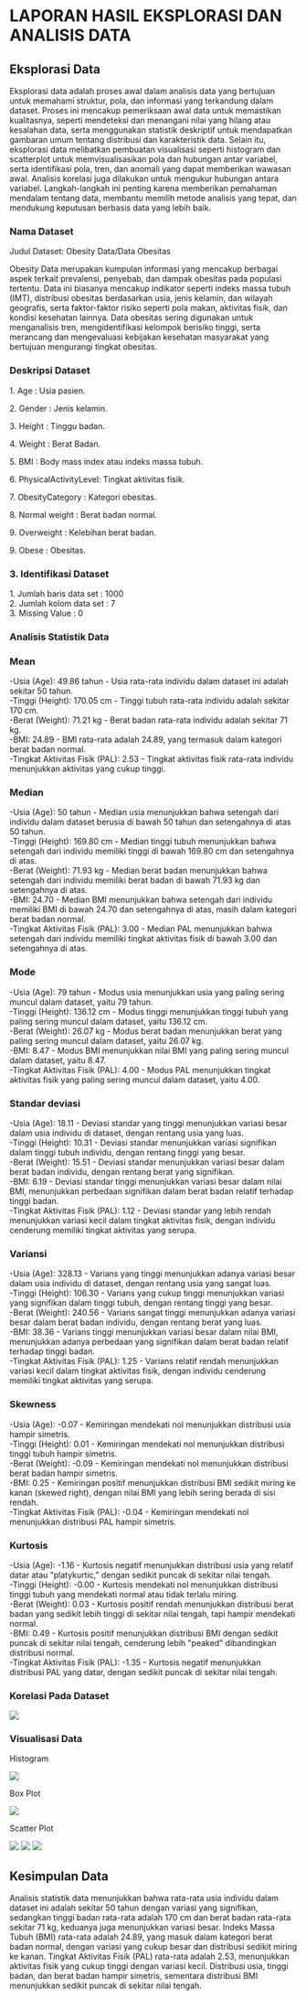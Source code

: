 <h1>LAPORAN HASIL EKSPLORASI DAN ANALISIS DATA</h1>
<h2>Eksplorasi Data</h2>
<p>Eksplorasi data adalah proses awal dalam analisis data yang bertujuan untuk memahami struktur, pola, dan informasi yang terkandung dalam dataset. Proses ini mencakup pemeriksaan awal data untuk memastikan kualitasnya, seperti mendeteksi dan menangani nilai yang hilang atau kesalahan data, serta menggunakan statistik deskriptif untuk mendapatkan gambaran umum tentang distribusi dan karakteristik data. Selain itu, eksplorasi data melibatkan pembuatan visualisasi seperti histogram dan scatterplot untuk memvisualisasikan pola dan hubungan antar variabel, serta identifikasi pola, tren, dan anomali yang dapat memberikan wawasan awal. Analisis korelasi juga dilakukan untuk mengukur hubungan antara variabel. Langkah-langkah ini penting karena memberikan pemahaman mendalam tentang data, membantu memilih metode analisis yang tepat, dan mendukung keputusan berbasis data yang lebih baik.</p>
<h3>Nama Dataset</h3>
<p>Judul Dataset: Obesity Data/Data Obesitas</p>
<p>Obesity Data merupakan kumpulan informasi yang mencakup berbagai aspek terkait prevalensi, penyebab, dan dampak obesitas pada populasi tertentu. Data ini biasanya mencakup indikator seperti indeks massa tubuh (IMT), distribusi obesitas berdasarkan usia, jenis kelamin, dan wilayah geografis, serta faktor-faktor risiko seperti pola makan, aktivitas fisik, dan kondisi kesehatan lainnya. Data obesitas sering digunakan untuk menganalisis tren, mengidentifikasi kelompok berisiko tinggi, serta merancang dan mengevaluasi kebijakan kesehatan masyarakat yang bertujuan mengurangi tingkat obesitas.</p>
<h3>Deskripsi Dataset</h3>
<p>1. Age : Usia pasien.</p>
<p>2. Gender : Jenis kelamin.</p>
<p>3. Height : Tinggu badan.</p>
<p>4. Weight : Berat Badan.</p>
<p>5. BMI : Body mass index atau indeks massa tubuh. </p>
<p>6. PhysicalActivityLevel: Tingkat aktivitas fisik.</p>
<p>7. ObesityCategory : Kategori obesitas.</p>
<p>8. Normal weight : Berat badan normal.</p>
<p>9. Overweight : Kelebihan berat badan.</p>
<p>9. Obese : Obesitas.</p>
<h3>3. Identifikasi Dataset</h3>
1. Jumlah baris data set : 1000 <br/>
2. Jumlah kolom data set : 7 <br/>
3. Missing Value : 0 <br/>
<h3>Analisis Statistik Data</h3>
<h3> Mean</h3>
-Usia (Age): 49.86 tahun - Usia rata-rata individu dalam dataset ini adalah sekitar 50 tahun.<br/>
-Tinggi (Height): 170.05 cm - Tinggi tubuh rata-rata individu adalah sekitar 170 cm.<br/>
-Berat (Weight): 71.21 kg - Berat badan rata-rata individu adalah sekitar 71 kg.<br/>
-BMI: 24.89 - BMI rata-rata adalah 24.89, yang termasuk dalam kategori berat badan normal.<br/>
-Tingkat Aktivitas Fisik (PAL): 2.53 - Tingkat aktivitas fisik rata-rata individu menunjukkan aktivitas yang cukup tinggi.<br/>
<h3> Median</h3>
-Usia (Age): 50 tahun - Median usia menunjukkan bahwa setengah dari individu dalam dataset berusia di bawah 50 tahun dan setengahnya di atas 50 tahun.<br/>
-Tinggi (Height): 169.80 cm - Median tinggi tubuh menunjukkan bahwa setengah dari individu memiliki tinggi di bawah 169.80 cm dan setengahnya di atas.<br/>
-Berat (Weight): 71.93 kg - Median berat badan menunjukkan bahwa setengah dari individu memiliki berat badan di bawah 71.93 kg dan setengahnya di atas.<br/>
-BMI: 24.70 - Median BMI menunjukkan bahwa setengah dari individu memiliki BMI di bawah 24.70 dan setengahnya di atas, masih dalam kategori berat badan normal.<br/>
-Tingkat Aktivitas Fisik (PAL): 3.00 - Median PAL menunjukkan bahwa setengah dari individu memiliki tingkat aktivitas fisik di bawah 3.00 dan setengahnya di atas.<br/>
<h3> Mode</h3>
-Usia (Age): 79 tahun - Modus usia menunjukkan usia yang paling sering muncul dalam dataset, yaitu 79 tahun.<br/>
-Tinggi (Height): 136.12 cm - Modus tinggi menunjukkan tinggi tubuh yang paling sering muncul dalam dataset, yaitu 136.12 cm.<br/>
-Berat (Weight): 26.07 kg - Modus berat badan menunjukkan berat yang paling sering muncul dalam dataset, yaitu 26.07 kg.<br/>
-BMI: 8.47 - Modus BMI menunjukkan nilai BMI yang paling sering muncul dalam dataset, yaitu 8.47.<br/>
-Tingkat Aktivitas Fisik (PAL): 4.00 - Modus PAL menunjukkan tingkat aktivitas fisik yang paling sering muncul dalam dataset, yaitu 4.00.<br/>
<h3> Standar deviasi</h3>
-Usia (Age): 18.11 - Deviasi standar yang tinggi menunjukkan variasi besar dalam usia individu di dataset, dengan rentang usia yang luas.<br/>
-Tinggi (Height): 10.31 - Deviasi standar menunjukkan variasi signifikan dalam tinggi tubuh individu, dengan rentang tinggi yang besar.<br/>
-Berat (Weight): 15.51 - Deviasi standar menunjukkan variasi besar dalam berat badan individu, dengan rentang berat yang signifikan.<br/>
-BMI: 6.19 - Deviasi standar tinggi menunjukkan variasi besar dalam nilai BMI, menunjukkan perbedaan signifikan dalam berat badan relatif terhadap tinggi badan.<br/>
-Tingkat Aktivitas Fisik (PAL): 1.12 - Deviasi standar yang lebih rendah menunjukkan variasi kecil dalam tingkat aktivitas fisik, dengan individu cenderung memiliki tingkat aktivitas yang serupa.<br/>
<h3> Variansi</h3>
-Usia (Age): 328.13 - Varians yang tinggi menunjukkan adanya variasi besar dalam usia individu di dataset, dengan rentang usia yang sangat luas.<br/>
-Tinggi (Height): 106.30 - Varians yang cukup tinggi menunjukkan variasi yang signifikan dalam tinggi tubuh, dengan rentang tinggi yang besar.<br/>
-Berat (Weight): 240.56 - Varians sangat tinggi menunjukkan adanya variasi besar dalam berat badan individu, dengan rentang berat yang luas.<br/>
-BMI: 38.36 - Varians tinggi menunjukkan variasi besar dalam nilai BMI, menunjukkan adanya perbedaan yang signifikan dalam berat badan relatif terhadap tinggi badan.<br/>
-Tingkat Aktivitas Fisik (PAL): 1.25 - Varians relatif rendah menunjukkan variasi kecil dalam tingkat aktivitas fisik, dengan individu cenderung memiliki tingkat aktivitas yang serupa.<br/>
<h3> Skewness</h3>
-Usia (Age): -0.07 - Kemiringan mendekati nol menunjukkan distribusi usia hampir simetris.<br/>
-Tinggi (Height): 0.01 - Kemiringan mendekati nol menunjukkan distribusi tinggi tubuh hampir simetris.<br/>
-Berat (Weight): -0.09 - Kemiringan mendekati nol menunjukkan distribusi berat badan hampir simetris.<br/>
-BMI: 0.25 - Kemiringan positif menunjukkan distribusi BMI sedikit miring ke kanan (skewed right), dengan nilai BMI yang lebih sering berada di sisi rendah.<br/>
-Tingkat Aktivitas Fisik (PAL): -0.04 - Kemiringan mendekati nol menunjukkan distribusi PAL hampir simetris.<br/>
<h3> Kurtosis</h3>
-Usia (Age): -1.16 - Kurtosis negatif menunjukkan distribusi usia yang relatif datar atau "platykurtic," dengan sedikit puncak di sekitar nilai tengah.<br/>
-Tinggi (Height): -0.00 - Kurtosis mendekati nol menunjukkan distribusi tinggi tubuh yang mendekati normal atau tidak terlalu miring.<br/>
-Berat (Weight): 0.03 - Kurtosis positif rendah menunjukkan distribusi berat badan yang sedikit lebih tinggi di sekitar nilai tengah, tapi hampir mendekati normal.<br/>
-BMI: 0.49 - Kurtosis positif menunjukkan distribusi BMI dengan sedikit puncak di sekitar nilai tengah, cenderung lebih "peaked" dibandingkan distribusi normal.<br/>
-Tingkat Aktivitas Fisik (PAL): -1.35 - Kurtosis negatif menunjukkan distribusi PAL yang datar, dengan sedikit puncak di sekitar nilai tengah.<br/>
<h3>Korelasi Pada Dataset</h3>
<img src="https://github.com/user-attachments/assets/321898e4-c2fa-4ecf-b350-61fee2daa457" widht=300/>
<h3>Visualisasi Data</h3>
<p> Histogram</p>
<img src="https://github.com/user-attachments/assets/af461fe8-9335-4a7b-9e26-49170f10dc91" widht=300/>
<p> Box Plot</p>
<img src="https://github.com/user-attachments/assets/43be2960-36e6-4e3b-b6e8-52f3038fb3c7" widht=300/>
<p> Scatter Plot</p>
<img src="https://github.com/user-attachments/assets/25338df2-e1cf-4f22-8593-f1c4c5cf608d" widht=300/>
<img src="https://github.com/user-attachments/assets/32a8dd09-6f7b-4202-8120-9d79a7f6b58d" widht=300/>
<img src="https://github.com/user-attachments/assets/f0c26563-4569-4404-82ea-68ed22cda43c" widht=300/>
<h2>Kesimpulan Data</h2>
<p> Analisis statistik data menunjukkan bahwa rata-rata usia individu dalam dataset ini adalah sekitar 50 tahun dengan variasi yang signifikan, sedangkan tinggi badan rata-rata adalah 170 cm dan berat badan rata-rata sekitar 71 kg, keduanya juga menunjukkan variasi besar. Indeks Massa Tubuh (BMI) rata-rata adalah 24.89, yang masuk dalam kategori berat badan normal, dengan variasi yang cukup besar dan distribusi sedikit miring ke kanan. Tingkat Aktivitas Fisik (PAL) rata-rata adalah 2.53, menunjukkan aktivitas fisik yang cukup tinggi dengan variasi kecil. Distribusi usia, tinggi badan, dan berat badan hampir simetris, sementara distribusi BMI menunjukkan sedikit puncak di sekitar nilai tengah.</p>
